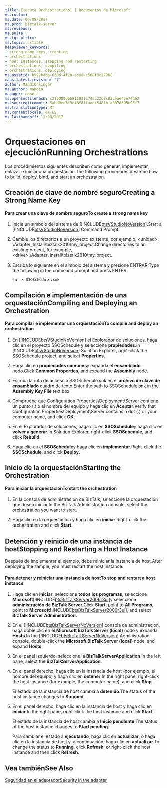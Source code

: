 ```yaml
---
title: Ejecuta Orchestrations1 | Documentos de Microsoft
ms.custom: 
ms.date: 06/08/2017
ms.prod: biztalk-server
ms.reviewer: 
ms.suite: 
ms.tgt_pltfrm: 
ms.topic: article
helpviewer_keywords:
- strong name keys, creating
- orchestrations
- host instances, stopping and restarting
- orchestrations, compiling
- orchestrations, deploying
ms.assetid: b992bdba-630d-4f28-aca8-c568f3c27968
caps.latest.revision: "7"
author: MandiOhlinger
ms.author: mandia
manager: anneta
ms.openlocfilehash: c215009d6b911831c74ac22b2c03ceae45e74a62
ms.sourcegitcommit: 5abd0ed3f9e4858ffaaec5481bfa8878595e95f7
ms.translationtype: MT
ms.contentlocale: es-ES
ms.lasthandoff: 11/28/2017
---
```

# <a name="running-orchestrations"></a><span data-ttu-id="f77f4-102">Orquestaciones en ejecución</span><span class="sxs-lookup"><span data-stu-id="f77f4-102">Running Orchestrations</span></span>
<span data-ttu-id="f77f4-103">Los procedimientos siguientes describen cómo generar, implementar, enlazar e iniciar una orquestación.</span><span class="sxs-lookup"><span data-stu-id="f77f4-103">The following procedures describe how to build, deploy, bind, and start an orchestration.</span></span>  
  
## <a name="creating-a-strong-name-key"></a><span data-ttu-id="f77f4-104">Creación de clave de nombre seguro</span><span class="sxs-lookup"><span data-stu-id="f77f4-104">Creating a Strong Name Key</span></span>  
  
#### <a name="to-create-a-strong-name-key"></a><span data-ttu-id="f77f4-105">Para crear una clave de nombre seguro</span><span class="sxs-lookup"><span data-stu-id="f77f4-105">To create a strong name key</span></span>  
  
1.  <span data-ttu-id="f77f4-106">Inicie un símbolo del sistema de [!INCLUDE[btsVStudioNoVersion](../includes/btsvstudionoversion-md.md)].</span><span class="sxs-lookup"><span data-stu-id="f77f4-106">Start a [!INCLUDE[btsVStudioNoVersion](../includes/btsvstudionoversion-md.md)] Command Prompt.</span></span>  
  
2.  <span data-ttu-id="f77f4-107">Cambie los directorios a un proyecto existente, por ejemplo, \<unidad\>: \Adapter_Install\biztalk2010\my_project.</span><span class="sxs-lookup"><span data-stu-id="f77f4-107">Change directories to an existing project, for example, \<drive\>:\Adapter_Install\biztalk2010\my_project.</span></span>  
  
3.  <span data-ttu-id="f77f4-108">Escriba lo siguiente en el símbolo del sistema y presione ENTRAR:</span><span class="sxs-lookup"><span data-stu-id="f77f4-108">Type the following in the command prompt and press ENTER:</span></span>  
  
     `sn -k SSOSchedule.snk`  
  
## <a name="compiling-and-deploying-an-orchestration"></a><span data-ttu-id="f77f4-109">Compilación e implementación de una orquestación</span><span class="sxs-lookup"><span data-stu-id="f77f4-109">Compiling and Deploying an Orchestration</span></span>  
  
#### <a name="to-compile-and-deploy-an-orchestration"></a><span data-ttu-id="f77f4-110">Para compilar e implementar una orquestación</span><span class="sxs-lookup"><span data-stu-id="f77f4-110">To compile and deploy an orchestration</span></span>  
  
1.  <span data-ttu-id="f77f4-111">En [!INCLUDE[btsVStudioNoVersion](../includes/btsvstudionoversion-md.md)] el Explorador de soluciones, haga clic en el proyecto SSOSchedule y seleccione **propiedades**.</span><span class="sxs-lookup"><span data-stu-id="f77f4-111">In [!INCLUDE[btsVStudioNoVersion](../includes/btsvstudionoversion-md.md)] Solution Explorer, right-click the SSOSchedule project, and select **Properties**.</span></span>  
  
2.  <span data-ttu-id="f77f4-112">Haga clic en **propiedades comunes**y expanda el **ensamblado** nodo.</span><span class="sxs-lookup"><span data-stu-id="f77f4-112">Click **Common Properties**, and expand the **Assembly** node.</span></span>  
  
3.  <span data-ttu-id="f77f4-113">Escriba la ruta de acceso a SSOSchedule.snk en el **archivo de clave de ensamblado** cuadro de texto.</span><span class="sxs-lookup"><span data-stu-id="f77f4-113">Enter the path to SSOSchedule.snk in the **Assembly Key File** text box.</span></span>  
  
4.  <span data-ttu-id="f77f4-114">Compruebe que Configuration Properties\Deployment\Server contiene un punto (.) o el nombre del equipo y haga clic en **Aceptar**.</span><span class="sxs-lookup"><span data-stu-id="f77f4-114">Verify that Configuration Properties\Deployment\Server contains a dot (.) or your computer name, and click **OK**.</span></span>  
  
5.  <span data-ttu-id="f77f4-115">En el Explorador de soluciones, haga clic en **SSOSchedule**y haga clic en **volver a generar**.</span><span class="sxs-lookup"><span data-stu-id="f77f4-115">In Solution Explorer, right-click **SSOSchedule**, and click **Rebuild**.</span></span>  
  
6.  <span data-ttu-id="f77f4-116">Haga clic en el **SSOSchedule**y haga clic en **implementar**.</span><span class="sxs-lookup"><span data-stu-id="f77f4-116">Right-click the **SSOSchedule**, and click **Deploy**.</span></span>  
  
## <a name="starting-the-orchestration"></a><span data-ttu-id="f77f4-117">Inicio de la orquestación</span><span class="sxs-lookup"><span data-stu-id="f77f4-117">Starting the Orchestration</span></span>  
  
#### <a name="to-start-the-orchestration"></a><span data-ttu-id="f77f4-118">Para iniciar la orquestación</span><span class="sxs-lookup"><span data-stu-id="f77f4-118">To start the orchestration</span></span>  
  
1.  <span data-ttu-id="f77f4-119">En la consola de administración de BizTalk, seleccione la orquestación que desea iniciar.</span><span class="sxs-lookup"><span data-stu-id="f77f4-119">In the BizTalk Administration console, select the orchestration you want to start.</span></span>  
  
2.  <span data-ttu-id="f77f4-120">Haga clic en la orquestación y haga clic en **iniciar**.</span><span class="sxs-lookup"><span data-stu-id="f77f4-120">Right-click the orchestration and click **Start**.</span></span>  
  
## <a name="stopping-and-restarting-a-host-instance"></a><span data-ttu-id="f77f4-121">Detención y reinicio de una instancia de host</span><span class="sxs-lookup"><span data-stu-id="f77f4-121">Stopping and Restarting a Host Instance</span></span>  
 <span data-ttu-id="f77f4-122">Después de implementar el ejemplo, debe reiniciar la instancia de host.</span><span class="sxs-lookup"><span data-stu-id="f77f4-122">After deploying the sample, you must restart the host instance.</span></span>  
  
#### <a name="to-stop-and-restart-a-host-instance"></a><span data-ttu-id="f77f4-123">Para detener y reiniciar una instancia de host</span><span class="sxs-lookup"><span data-stu-id="f77f4-123">To stop and restart a host instance</span></span>  
  
1.  <span data-ttu-id="f77f4-124">Haga clic en **iniciar**, seleccione **todos los programas**, seleccione **Microsoft**[!INCLUDE[btsBizTalkServer2006r3ui](../includes/btsbiztalkserver2006r3ui-md.md)]y seleccione **administración de BizTalk Server.**</span><span class="sxs-lookup"><span data-stu-id="f77f4-124">Click **Start**, point to **All Programs**, point to **Microsoft**[!INCLUDE[btsBizTalkServer2006r3ui](../includes/btsbiztalkserver2006r3ui-md.md)], and select **BizTalk Server Administration.**</span></span>  
  
2.  <span data-ttu-id="f77f4-125">En el [!INCLUDE[btsBizTalkServerNoVersion](../includes/btsbiztalkservernoversion-md.md)] consola de administración, haga doble clic en el **Microsoft BizTalk Server (local)** nodo y expanda **Hosts**.</span><span class="sxs-lookup"><span data-stu-id="f77f4-125">In the [!INCLUDE[btsBizTalkServerNoVersion](../includes/btsbiztalkservernoversion-md.md)] Administration console, double-click the **Microsoft BizTalk Server (local)** node, and expand **Hosts**.</span></span>  
  
3.  <span data-ttu-id="f77f4-126">En el panel izquierdo, seleccione la **BizTalkServerApplication**.</span><span class="sxs-lookup"><span data-stu-id="f77f4-126">In the left pane, select the **BizTalkServerApplication**.</span></span>  
  
4.  <span data-ttu-id="f77f4-127">En el panel derecho, haga clic en la instancia de host (por ejemplo, el nombre del equipo) y haga clic en **detener**.</span><span class="sxs-lookup"><span data-stu-id="f77f4-127">In the right pane, right-click the host instance (for example, the computer name), and click **Stop**.</span></span>  
  
     <span data-ttu-id="f77f4-128">El estado de la instancia de host cambia a **detenido**.</span><span class="sxs-lookup"><span data-stu-id="f77f4-128">The status of the host instance changes to **Stopped**.</span></span>  
  
5.  <span data-ttu-id="f77f4-129">En el panel derecho, haga clic en la instancia de host y haga clic en **iniciar**.</span><span class="sxs-lookup"><span data-stu-id="f77f4-129">In the right pane, right-click the host instance and click **Start**.</span></span>  
  
     <span data-ttu-id="f77f4-130">El estado de la instancia de host cambia a **Inicio pendiente**.</span><span class="sxs-lookup"><span data-stu-id="f77f4-130">The status of the host instance changes to **Start pending**.</span></span>  
  
     <span data-ttu-id="f77f4-131">Para cambiar el estado a **ejecutando**, haga clic en **actualizar**, o haga clic en la instancia de host y, a continuación, haga clic en **actualizar**.</span><span class="sxs-lookup"><span data-stu-id="f77f4-131">To change the status to **Running**, click **Refresh**, or right-click the host instance and then click **Refresh**.</span></span>  
  
## <a name="see-also"></a><span data-ttu-id="f77f4-132">Vea también</span><span class="sxs-lookup"><span data-stu-id="f77f4-132">See Also</span></span>  
 [<span data-ttu-id="f77f4-133">Seguridad en el adaptador</span><span class="sxs-lookup"><span data-stu-id="f77f4-133">Security in the adapter</span></span>](../core/security-in-biztalk-adapter-for-jd-edwards-oneworld.md)
